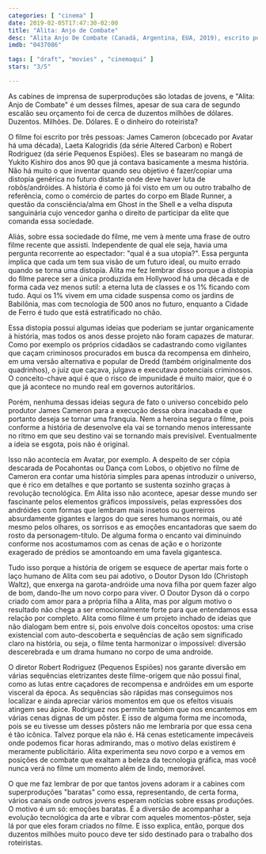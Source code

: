 ```yaml
---
categories: [ "cinema" ]
date: 2019-02-05T17:47:30-02:00
title: "Alita: Anjo de Combate"
desc: "Alita Anjo De Combate (Canadá, Argentina, EUA, 2019), escrito por James Cameron, Laeta Kalogridis e Robert Rodriguez baseados no mangá de Yukito Kishiro, dirigido por Robert Rodriguez, com Rosa Salazar como Alita, Keean Johnson como Hugo, Christoph Waltz como Dr. Dyson Ido, Jennifer Connelly como Dra. Chiren, Mahershala Ali como Vector."
imdb: "0437086"

tags: [ "draft", "movies" , "cinemaqui" ]
stars: "3/5"

---
```

As cabines de imprensa de superproduções são lotadas de jovens, e "Alita: Anjo de Combate" é um desses filmes, apesar de sua cara de segundo escalão seu orçamento foi de cerca de duzentos milhões de dólares. Duzentos. Milhões. De. Dólares. E o dinheiro do roteirista?

O filme foi escrito por três pessoas: James Cameron (obcecado por Avatar há uma década), Laeta Kalogridis (da série Altered Carbon) e Robert Rodriguez (da série Pequenos Espiões). Eles se basearam no mangá de Yukito Kishiro dos anos 90 que já contava basicamente a mesma história. Não há muito o que inventar quando seu objetivo é fazer/copiar uma distopia genérica no futuro distante onde deve haver luta de robôs/andróides. A história é como já foi visto em um ou outro trabalho de referência, como o comércio de partes do corpo em Blade Runner, a questão da consciência/alma em Ghost in the Shell e a velha disputa sanguinária cujo vencedor ganha o direito de participar da elite que comanda essa sociedade.

Aliás, sobre essa sociedade do filme, me vem à mente uma frase de outro filme recente que assisti. Independente de qual ele seja, havia uma pergunta recorrente ao espectador: "qual é a sua utopia?". Essa pergunta implica que cada um tem sua visão de um futuro ideal, ou muito errado quando se torna uma distopia. Alita me fez lembrar disso porque a distopia do filme parece ser a única produzida em Hollywood há uma década e de forma cada vez menos sutil: a eterna luta de classes e os 1% ficando com tudo. Aqui os 1% vivem em uma cidade suspensa como os jardins de Babilônia, mas com tecnologia de 500 anos no futuro, enquanto a Cidade de Ferro é tudo que está estratificado no chão.

Essa distopia possui algumas ideias que poderiam se juntar organicamente à história, mas todos os anos desse projeto não foram capazes de maturar. Como por exemplo os próprios cidadãos se cadastrando como vigilantes que caçam criminosos procurados em busca da recompensa em dinheiro, em uma versão alternativa e popular de Dredd (também originalmente dos quadrinhos), o juiz que caçava, julgava e executava potenciais criminosos. O conceito-chave aqui é que o risco de impunidade é muito maior, que é o que já acontece no mundo real em governos autoritários.

Porém, nenhuma dessas ideias segura de fato o universo concebido pelo produtor James Cameron para a execução dessa obra inacabada e que portanto deseja se tornar uma franquia. Nem a heroína segura o filme, pois conforme a história de desenvolve ela vai se tornando menos interessante no ritmo em que seu destino vai se tornando mais previsível. Eventualmente a ideia se esgota, pois não é original.

Isso não acontecia em Avatar, por exemplo. A despeito de ser cópia descarada de Pocahontas ou Dança com Lobos, o objetivo no filme de Cameron era contar uma história simples para apenas introduzir o universo, que é rico em detalhes e que portanto se sustenta sozinho graças à revolução tecnológica. Em Alita isso não acontece, apesar desse mundo ser fascinante pelos elementos gráficos impossíveis, pelas expressões dos andróides com formas que lembram mais insetos ou guerreiros absurdamente gigantes e largos do que seres humanos normais, ou até mesmo pelos olhares, os sorrisos e as emoções encantadoras que saem do rosto da personagem-título. De alguma forma o encanto vai diminuindo conforme nos acostumamos com as cenas de ação e o horizonte exagerado de prédios se amontoando em uma favela gigantesca.

Tudo isso porque a história de origem se esquece de apertar mais forte o laço humano de Alita com seu pai adotivo, o Doutor Dyson Ido (Christoph Waltz), que enxerga na garota-andróide uma nova filha por quem fazer algo de bom, dando-lhe um novo corpo para viver. O Doutor Dyson dá o corpo criado com amor para a própria filha a Alita, mas por algum motivo o resultado não chega a ser emocionalmente forte para que entendamos essa relação por completo. Alita como filme é um projeto inchado de ideias que não dialogam bem entre si, pois envolve dois conceitos opostos: uma crise existencial com auto-descoberta e sequências de ação sem significado claro na história, ou seja, o filme tenta harmonizar o impossível: diversão descerebrada e um drama humano no corpo de uma androide.

O diretor Robert Rodriguez (Pequenos Espiões) nos garante diversão em várias sequências eletrizantes deste filme-origem que não possui final, como as lutas entre caçadores de recompensa e andróides em um esporte visceral da época. As sequências são rápidas mas conseguimos nos localizar e ainda apreciar vários momentos em que os efeitos visuais atingem seu ápice. Rodriguez nos permite também que nos encantemos em várias cenas dignas de um pôster. E isso de alguma forma me incomoda, pois se eu tivesse um desses pôsters não me lembraria por que essa cena é tão icônica. Talvez porque ela não é. Há cenas esteticamente impecáveis onde podemos ficar horas admirando, mas o motivo delas existirem é meramente publicitário. Alita experimenta seu novo corpo e a vemos em posições de combate que exaltam a beleza da tecnologia gráfica, mas você nunca verá no filme um momento além de lindo, memorável.

O que me faz lembrar de por que tantos jovens adoram ir a cabines com superproduções "baratas" como essa, representando, de certa forma, vários canais onde outros jovens esperam notícias sobre essas produções. O motivo é um só: emoções baratas. É a diversão de acompanhar a evolução tecnológica da arte e vibrar com aqueles momentos-pôster, seja lá por que eles foram criados no filme. E isso explica, então, porque dos duzentos milhões muito pouco deve ter sido destinado para o trabalho dos roteiristas.
